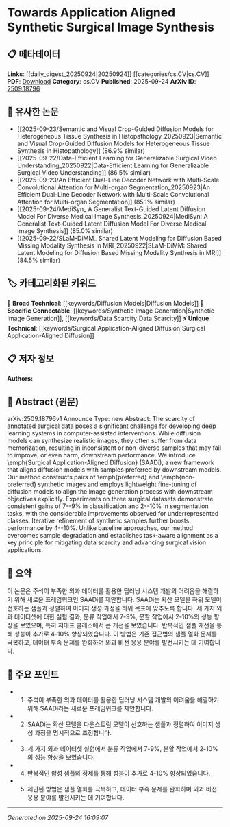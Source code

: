 <!-- KEYWORD_LINKING_METADATA:
{
  "processed_timestamp": "2025-09-24T16:09:07.035469",
  "vocabulary_version": "1.0",
  "selected_keywords": [
    "Surgical Application-Aligned Diffusion",
    "Diffusion Models",
    "Synthetic Image Generation",
    "Data Scarcity"
  ],
  "rejected_keywords": [],
  "similarity_scores": {
    "Surgical Application-Aligned Diffusion": 0.88,
    "Diffusion Models": 0.8,
    "Synthetic Image Generation": 0.82,
    "Data Scarcity": 0.75
  },
  "extraction_method": "AI_prompt_based",
  "budget_applied": true,
  "candidates_json": {
    "candidates": [
      {
        "surface": "Surgical Application-Aligned Diffusion",
        "canonical": "Surgical Application-Aligned Diffusion",
        "aliases": [
          "SAADi"
        ],
        "category": "unique_technical",
        "rationale": "This is a novel framework specifically designed for aligning diffusion models with surgical applications, enhancing the specificity and relevance of synthetic image generation.",
        "novelty_score": 0.85,
        "connectivity_score": 0.65,
        "specificity_score": 0.9,
        "link_intent_score": 0.88
      },
      {
        "surface": "Diffusion Models",
        "canonical": "Diffusion Models",
        "aliases": [],
        "category": "broad_technical",
        "rationale": "Diffusion models are central to the paper's methodology and are a key concept in generative model research, linking to broader discussions in machine learning.",
        "novelty_score": 0.4,
        "connectivity_score": 0.85,
        "specificity_score": 0.65,
        "link_intent_score": 0.8
      },
      {
        "surface": "Synthetic Image Generation",
        "canonical": "Synthetic Image Generation",
        "aliases": [
          "Image Synthesis"
        ],
        "category": "specific_connectable",
        "rationale": "This concept is crucial for understanding the paper's focus on generating data to address scarcity in surgical datasets.",
        "novelty_score": 0.55,
        "connectivity_score": 0.78,
        "specificity_score": 0.72,
        "link_intent_score": 0.82
      },
      {
        "surface": "Data Scarcity",
        "canonical": "Data Scarcity",
        "aliases": [
          "Limited Data"
        ],
        "category": "specific_connectable",
        "rationale": "Addressing data scarcity is a primary motivation for the research, linking to broader challenges in data-driven fields.",
        "novelty_score": 0.5,
        "connectivity_score": 0.7,
        "specificity_score": 0.68,
        "link_intent_score": 0.75
      }
    ],
    "ban_list_suggestions": [
      "method",
      "experiment",
      "performance"
    ]
  },
  "decisions": [
    {
      "candidate_surface": "Surgical Application-Aligned Diffusion",
      "resolved_canonical": "Surgical Application-Aligned Diffusion",
      "decision": "linked",
      "scores": {
        "novelty": 0.85,
        "connectivity": 0.65,
        "specificity": 0.9,
        "link_intent": 0.88
      }
    },
    {
      "candidate_surface": "Diffusion Models",
      "resolved_canonical": "Diffusion Models",
      "decision": "linked",
      "scores": {
        "novelty": 0.4,
        "connectivity": 0.85,
        "specificity": 0.65,
        "link_intent": 0.8
      }
    },
    {
      "candidate_surface": "Synthetic Image Generation",
      "resolved_canonical": "Synthetic Image Generation",
      "decision": "linked",
      "scores": {
        "novelty": 0.55,
        "connectivity": 0.78,
        "specificity": 0.72,
        "link_intent": 0.82
      }
    },
    {
      "candidate_surface": "Data Scarcity",
      "resolved_canonical": "Data Scarcity",
      "decision": "linked",
      "scores": {
        "novelty": 0.5,
        "connectivity": 0.7,
        "specificity": 0.68,
        "link_intent": 0.75
      }
    }
  ]
}
-->

# Towards Application Aligned Synthetic Surgical Image Synthesis

## 📋 메타데이터

**Links**: [[daily_digest_20250924|20250924]] [[categories/cs.CV|cs.CV]]
**PDF**: [Download](https://arxiv.org/pdf/2509.18796.pdf)
**Category**: cs.CV
**Published**: 2025-09-24
**ArXiv ID**: [2509.18796](https://arxiv.org/abs/2509.18796)

## 🔗 유사한 논문
- [[2025-09-23/Semantic and Visual Crop-Guided Diffusion Models for Heterogeneous Tissue Synthesis in Histopathology_20250923|Semantic and Visual Crop-Guided Diffusion Models for Heterogeneous Tissue Synthesis in Histopathology]] (86.9% similar)
- [[2025-09-22/Data-Efficient Learning for Generalizable Surgical Video Understanding_20250922|Data-Efficient Learning for Generalizable Surgical Video Understanding]] (86.5% similar)
- [[2025-09-23/An Efficient Dual-Line Decoder Network with Multi-Scale Convolutional Attention for Multi-organ Segmentation_20250923|An Efficient Dual-Line Decoder Network with Multi-Scale Convolutional Attention for Multi-organ Segmentation]] (85.1% similar)
- [[2025-09-24/MediSyn_ A Generalist Text-Guided Latent Diffusion Model For Diverse Medical Image Synthesis_20250924|MediSyn: A Generalist Text-Guided Latent Diffusion Model For Diverse Medical Image Synthesis]] (85.0% similar)
- [[2025-09-22/SLaM-DiMM_ Shared Latent Modeling for Diffusion Based Missing Modality Synthesis in MRI_20250922|SLaM-DiMM: Shared Latent Modeling for Diffusion Based Missing Modality Synthesis in MRI]] (84.5% similar)

## 🏷️ 카테고리화된 키워드
**🧠 Broad Technical**: [[keywords/Diffusion Models|Diffusion Models]]
**🔗 Specific Connectable**: [[keywords/Synthetic Image Generation|Synthetic Image Generation]], [[keywords/Data Scarcity|Data Scarcity]]
**⚡ Unique Technical**: [[keywords/Surgical Application-Aligned Diffusion|Surgical Application-Aligned Diffusion]]

## 📋 저자 정보

**Authors:** 

## 📄 Abstract (원문)

arXiv:2509.18796v1 Announce Type: new 
Abstract: The scarcity of annotated surgical data poses a significant challenge for developing deep learning systems in computer-assisted interventions. While diffusion models can synthesize realistic images, they often suffer from data memorization, resulting in inconsistent or non-diverse samples that may fail to improve, or even harm, downstream performance. We introduce \emph{Surgical Application-Aligned Diffusion} (SAADi), a new framework that aligns diffusion models with samples preferred by downstream models. Our method constructs pairs of \emph{preferred} and \emph{non-preferred} synthetic images and employs lightweight fine-tuning of diffusion models to align the image generation process with downstream objectives explicitly. Experiments on three surgical datasets demonstrate consistent gains of $7$--$9\%$ in classification and $2$--$10\%$ in segmentation tasks, with the considerable improvements observed for underrepresented classes. Iterative refinement of synthetic samples further boosts performance by $4$--$10\%$. Unlike baseline approaches, our method overcomes sample degradation and establishes task-aware alignment as a key principle for mitigating data scarcity and advancing surgical vision applications.

## 📝 요약

이 논문은 주석이 부족한 외과 데이터를 활용한 딥러닝 시스템 개발의 어려움을 해결하기 위해 새로운 프레임워크인 SAADi를 제안합니다. SAADi는 확산 모델을 하위 모델이 선호하는 샘플과 정렬하여 이미지 생성 과정을 하위 목표에 맞추도록 합니다. 세 가지 외과 데이터셋에 대한 실험 결과, 분류 작업에서 7-9%, 분할 작업에서 2-10%의 성능 향상을 보였으며, 특히 저대표 클래스에서 큰 개선을 보였습니다. 반복적인 샘플 개선을 통해 성능이 추가로 4-10% 향상되었습니다. 이 방법은 기존 접근법의 샘플 열화 문제를 극복하고, 데이터 부족 문제를 완화하며 외과 비전 응용 분야를 발전시키는 데 기여합니다.

## 🎯 주요 포인트

- 1. 주석이 부족한 외과 데이터를 활용한 딥러닝 시스템 개발의 어려움을 해결하기 위해 SAADi라는 새로운 프레임워크를 제안합니다.
- 2. SAADi는 확산 모델을 다운스트림 모델이 선호하는 샘플과 정렬하여 이미지 생성 과정을 명시적으로 조정합니다.
- 3. 세 가지 외과 데이터셋 실험에서 분류 작업에서 7-9%, 분할 작업에서 2-10%의 성능 향상을 보였습니다.
- 4. 반복적인 합성 샘플의 정제를 통해 성능이 추가로 4-10% 향상되었습니다.
- 5. 제안된 방법은 샘플 열화를 극복하고, 데이터 부족 문제를 완화하며 외과 비전 응용 분야를 발전시키는 데 기여합니다.


---

*Generated on 2025-09-24 16:09:07*